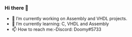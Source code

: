 ### Hi there 👋

- 🔭 I’m currently working on Assembly and VHDL projects.
- 🌱 I’m currently learning: C, VHDL and Assembly
- 📫 How to reach me:-Discord: Doomy#5733
